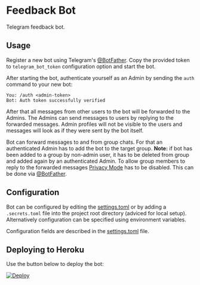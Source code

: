 # Feedback Bot

Telegram feedback bot.

## Usage
Register a new bot using Telegram's [@BotFather](https://t.me/botfather).
Copy the provided token to `telegram_bot_token` configuration option
and start the bot.

After starting the bot, authenticate yourself as an Admin
by sending the `auth` command to your new bot:
```
You: /auth <admin-token>
Bot: Auth token successfully verified
```

After that all messages from other users to the bot will be forwarded
to the Admins. The Admins can send messages to users by replying
to the forwarded messages. Admin profiles will not be visible to the users
and messages will look as if they were sent by the bot itself.

Bot can forward messages to and from group chats.
For that an authenticated Admin has to add the bot to the target group.
**Note:** if bot has been added to a group by non-admin user,
it has to be deleted from group and added again by an authenticated Admin.
To allow group members to reply to the forwarded messages
[Privacy Mode](https://core.telegram.org/bots#privacy-mode) has to be disabled.
This can be done via [@BotFather](https://t.me/botfather).

## Configuration
Bot can be configured by editing the [settings.toml](settings.toml)
or by adding a `.secrets.toml` file into the project root directory
(adviced for local setup). Alternatively configuration can be specified
using environment variables.

Configuration fields are described in the [settings.toml](settings.toml) file.

## Deploying to Heroku
Use the button below to deploy the bot:

[![Deploy](https://www.herokucdn.com/deploy/button.svg)](https://heroku.com/deploy)